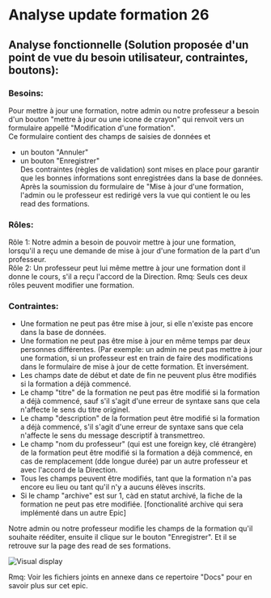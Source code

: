 # Analyse update formation 26

## Analyse fonctionnelle (Solution proposée d'un point de vue du besoin utilisateur, contraintes, boutons):

### Besoins:
Pour mettre à jour une formation, notre admin ou notre professeur a besoin d'un bouton "mettre à jour ou une icone de crayon" qui renvoit vers un formulaire appellé "Modification d'une formation".  
Ce formulaire contient des champs de saisies de données et
- un bouton "Annuler"
- un bouton "Enregistrer"  
Des contraintes (règles de validation) sont mises en place pour garantir que les bonnes informations sont enregistrées dans la base de données.
Après la soumission du formulaire de "Mise à jour d'une formation, l'admin ou le professeur est redirigé vers la vue qui contient le ou les read des formations.

### Rôles:
Rôle 1: Notre admin a besoin de pouvoir mettre à jour une formation, lorsqu'il a reçu une demande de mise à jour d'une formation de la part d'un professeur.  
Rôle 2: Un professeur peut lui même mettre à jour une formation dont il donne le cours, s'il a reçu l'accord de la Direction.
Rmq: Seuls ces deux rôles peuvent modifier une formation.

### Contraintes:
- Une formation ne peut pas être mise à jour, si elle n'existe pas encore dans la base de données.
- Une formation ne peut pas être mise à jour en même temps par deux personnes différentes. (Par exemple: un admin ne peut pas mettre à jour une formation, 
si un professeur est en train de faire des modifications dans le formulaire de mise à jour de cette formation. Et inversément.
- Les champs date de début et date de fin ne peuvent plus être modifiés si la formation a déjà commencé.
- Le champ "titre" de la formation ne peut pas être modifié si la formation a déjà commencé, sauf s'il s'agit d'une erreur de syntaxe sans que cela n'affecte le sens du titre originel.
- Le champ "description" de la formation peut être modifié si la formation a déjà commencé, s'il s'agit d'une erreur de syntaxe sans que cela n'affecte le sens du message descriptif à transmettreo.
- Le champ "nom du professeur" (qui est une foreign key, clé étrangère) de la formation peut être modifié si la formation a déjà commencé, en cas de remplacement (dde longue durée) par un autre professeur et avec l'accord de la Direction.
- Tous les champs peuvent être modifiés, tant que la formation n'a pas encore eu lieu ou tant qu'il n'y a aucuns élèves inscrits.
- Si le champ "archive" est sur 1, càd en statut archivé, la fiche de la formation ne peut pas etre modifiée. [fonctionalité archive qui sera implémenté dans un autre Epic]

Notre admin ou notre professeur modifie les champs de la formation qu'il souhaite rééditer, ensuite il clique sur le bouton "Enregistrer". Et il se retrouve sur la page des read de ses formations.  



![Visual display](https://github.com/corentingoo/Learning_project_group_2/blob/documentation-26-update-formation/Docs/EPIC_update_formation/LProject%20_Formation%20_UX%20UI%20_update%20formation%20_Fin.jpg)  


Rmq: Voir les fichiers joints en annexe dans ce repertoire "Docs" pour en savoir plus sur cet epic.
